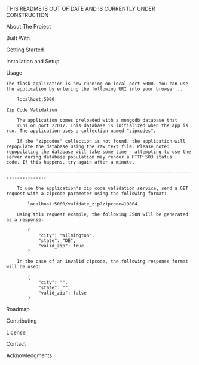 
THIS README IS OUT OF DATE AND IS CURRENTLY UNDER CONSTRUCTION

About The Project

Built With

Getting Started

Installation and Setup

Usage

	The flask application is now running on local port 5000. You can use the application by entering the following URI into your browser...

		localhost:5000

	Zip Code Validation

		The application comes preloaded with a mongodb database that
		runs on port 27017. This database is initialized when the app is run. The application uses a collection named "zipcodes". 

		If the "zipcodes" collection is not found, the application will repopulate the database using the raw text file. Please note: 			repopulating the database will take some time - attempting to use the server during database population may render a HTTP 503 status 		     code. If this happens, try again after a minute.

		---------------------------------------------------------------------------------

		To use the application's zip code validation service, send a GET request with a zipcode parameter using the following format:

			localhost:5000/validate_zip?zipcode=19804

		Using this request example, the following JSON will be generated as a response:

			{
  				"city": "Wilmington", 
  				"state": "DE", 
  				"valid_zip": true
			}

		In the case of an invalid zipcode, the following response format will be used:

			{
  				"city": "", 
  				"state": "", 
  				"valid_zip": false
			}

Roadmap

Contributing

License

Contact

Acknowledgments
